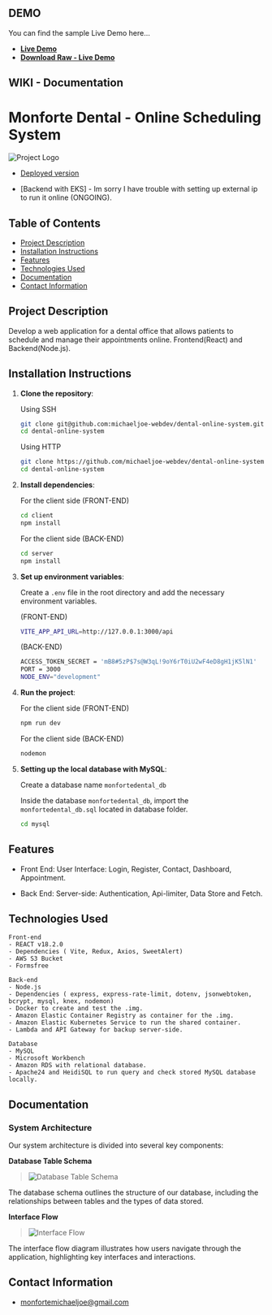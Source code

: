 DEMO
-------------

You can find the sample Live Demo here...

- **[Live Demo](https://www.youtube.com/watch?v=FcSp03NlpPs)**
- **[Download Raw - Live Demo](https://monfortedental-client.s3.ap-southeast-1.amazonaws.com/livedemo/Live-Demo.mp4)**


WIKI - Documentation
-------------
# Monforte Dental - Online Scheduling System

![Project Logo](http://monfortedental-client.s3-website-ap-southeast-1.amazonaws.com/logo.png)

- [Deployed version](http://monfortedental-client.s3-website-ap-southeast-1.amazonaws.com/)

- [Backend with EKS] - Im sorry I have trouble with setting up external ip to run it online (ONGOING).

## Table of Contents

- [Project Description](#project-description)
- [Installation Instructions](#installation-instructions)
- [Features](#features)
- [Technologies Used](#technologies-used)
- [Documentation](#documentation)
- [Contact Information](#contact-information)

## Project Description

Develop a web application for a dental office that allows patients to schedule and manage their appointments online.
    Frontend(React) and Backend(Node.js).

## Installation Instructions

1. **Clone the repository**:

    Using SSH

    ```bash
    git clone git@github.com:michaeljoe-webdev/dental-online-system.git
    cd dental-online-system
    ```

    Using HTTP

    ```bash
    git clone https://github.com/michaeljoe-webdev/dental-online-system.git
    cd dental-online-system
    ```

2. **Install dependencies**:

    For the client side (FRONT-END)

    ```bash
    cd client
    npm install
    ```

    For the client side (BACK-END)

    ```bash
    cd server
    npm install
    ```


3. **Set up environment variables**:

    Create a `.env` file in the root directory and add the necessary environment variables.

    (FRONT-END)
    
    ```bash
    VITE_APP_API_URL=http://127.0.0.1:3000/api
    ```

    (BACK-END)

    ```bash
    ACCESS_TOKEN_SECRET = 'mB8#5zP$7s@W3qL!9oY6rT0iU2wF4eD8gH1jK5lN1'
    PORT = 3000
    NODE_ENV="development"
    ```

4. **Run the project**:
    
    For the client side (FRONT-END)

    ```bash
    npm run dev
    ```

    For the client side (BACK-END)
    ```bash
    nodemon
    ```
5. **Setting up the local database with MySQL**:

    Create a database name `monfortedental_db`
    
    Inside the database `monfortedental_db`, import the `monfortedental_db.sql` located in database folder.
    
    ```bash
    cd mysql
    ```

## Features
- Front End:
    User Interface: Login, Register, Contact, Dashboard, Appointment.

- Back End:
    Server-side: Authentication, Api-limiter, Data Store and Fetch.

## Technologies Used
    Front-end
    - REACT v18.2.0
    - Dependencies ( Vite, Redux, Axios, SweetAlert)
    - AWS S3 Bucket
    - Formsfree

    Back-end
    - Node.js
    - Dependencies ( express, express-rate-limit, dotenv, jsonwebtoken, bcrypt, mysql, knex, nodemon)
    - Docker to create and test the .img.
    - Amazon Elastic Container Registry as container for the .img.
    - Amazon Elastic Kubernetes Service to run the shared container.
    - Lambda and API Gateway for backup server-side.

    Database
    - MySQL
    - Microsoft Workbench
    - Amazon RDS with relational database.
    - Apache24 and HeidiSQL to run query and check stored MySQL database locally.


## Documentation

### System Architecture

Our system architecture is divided into several key components:

**Database Table Schema**

> ![Database Table Schema](https://raw.githubusercontent.com/michaeljoe-webdev/dental-online-system/main/wiki/Table_Schema.png)

The database schema outlines the structure of our database, including the relationships between tables and the types of data stored.

**Interface Flow**

> ![Interface Flow](https://raw.githubusercontent.com/michaeljoe-webdev/dental-online-system/main/wiki/Interface_Flow.png)

The interface flow diagram illustrates how users navigate through the application, highlighting key interfaces and interactions.



## Contact Information
 - monfortemichaeljoe@gmail.com


